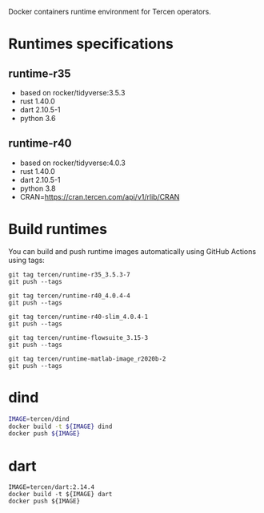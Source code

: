 
Docker containers runtime environment for Tercen operators.

# Runtimes specifications

## runtime-r35

- based on rocker/tidyverse:3.5.3
- rust 1.40.0
- dart 2.10.5-1
- python 3.6

## runtime-r40

- based on rocker/tidyverse:4.0.3
- rust 1.40.0
- dart 2.10.5-1
- python 3.8
- CRAN=https://cran.tercen.com/api/v1/rlib/CRAN
 
# Build runtimes

You can build and push runtime images automatically using GitHub Actions using tags:

```
git tag tercen/runtime-r35_3.5.3-7
git push --tags

git tag tercen/runtime-r40_4.0.4-4
git push --tags

git tag tercen/runtime-r40-slim_4.0.4-1
git push --tags

git tag tercen/runtime-flowsuite_3.15-3
git push --tags

git tag tercen/runtime-matlab-image_r2020b-2
git push --tags
```

# dind

```bash
IMAGE=tercen/dind
docker build -t ${IMAGE} dind
docker push ${IMAGE}
```

# dart

```shell
IMAGE=tercen/dart:2.14.4
docker build -t ${IMAGE} dart
docker push ${IMAGE}
```
